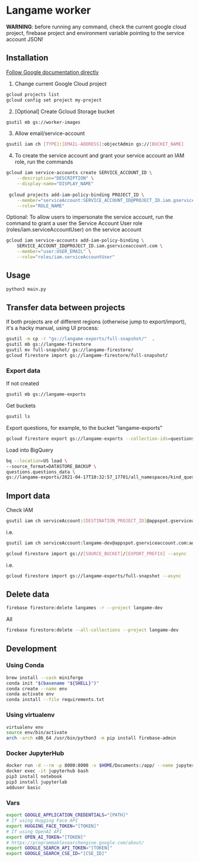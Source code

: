 # Langame worker

**WARNING**: before running any command, check the current google cloud project, firebase project and environment variable pointing to the service account JSON!

## Installation

[Follow Google documentation directly](https://cloud.google.com/container-registry/docs/access-control#before_you_begin
)

1. Change current Google Cloud project
```bash
gcloud projects list
gcloud config set project my-project
```

2. [Optional] Create Gcloud Storage bucket

```bash
gsutil mb gs://worker-images
```

3. Allow email/service-account

```bash
gsutil iam ch [TYPE]:[EMAIL-ADDRESS]:objectAdmin gs://[BUCKET_NAME]
```

4. To create the service account and grant your service account an IAM role, run the commands
```bash
gcloud iam service-accounts create SERVICE_ACCOUNT_ID \
    --description="DESCRIPTION" \
    --display-name="DISPLAY_NAME"
    
 gcloud projects add-iam-policy-binding PROJECT_ID \
    --member="serviceAccount:SERVICE_ACCOUNT_ID@PROJECT_ID.iam.gserviceaccount.com" \
    --role="ROLE_NAME"
```

Optional: To allow users to impersonate the service account, run the command to grant a user the Service Account User role (roles/iam.serviceAccountUser) on the service account
```bash
gcloud iam service-accounts add-iam-policy-binding \
    SERVICE_ACCOUNT_ID@PROJECT_ID.iam.gserviceaccount.com \
    --member="user:USER_EMAIL" \
    --role="roles/iam.serviceAccountUser"
```

## Usage

```bash
python3 main.py
```

## Transfer data between projects

If both projects are of different regions (otherwise jump to export/import), it's a hacky manual, using UI process:

```bash
gsutil -m cp -r "gs://langame-exports/full-snapshot/"  .
gsutil mb gs://langame-firestore
gsutil mv full-snapshot/ gs://langame-firestore/
gcloud firestore import gs://langame-firestore/full-snapshot/
```

### Export data

If not created
```bash
gsutil mb gs://langame-exports
```

Get buckets
```bash
gsutil ls
```

Export questions, for example, to the bucket "langame-exports"
```bash
gcloud firestore export gs://langame-exports --collection-ids=questions
```

Load into BigQuery
```bash
bq --location=US load \
--source_format=DATASTORE_BACKUP \
questions.questions_data \
gs://langame-exports/2021-04-17T10:32:57_17701/all_namespaces/kind_questions/all_namespaces_kind_questions.export_metadata
```

## Import data

Check IAM
```bash
gsutil iam ch serviceAccount:[DESTINATION_PROJECT_ID]@appspot.gserviceaccount.com:admin gs://[SOURCE_BUCKET]
```
i.e.
```bash
gsutil iam ch serviceAccount:langame-dev@appspot.gserviceaccount.com:admin gs://langame-exports
```

```bash
gcloud firestore import gs://[SOURCE_BUCKET]/[EXPORT_PREFIX] --async
```
i.e.
```bash
gcloud firestore import gs://langame-exports/full-snapshot --async
```

## Delete data

```bash
firebase firestore:delete langames -r --project langame-dev
```
All
```bash
firebase firestore:delete --all-collections --project langame-dev
```

## Development

### Using Conda

```bash
brew install --cask miniforge
conda init "$(basename "${SHELL}")"
conda create --name env
conda activate env
conda install --file requirements.txt
```

### Using virtualenv

```bash
virtualenv env
source env/bin/activate
arch -arch x86_64 /usr/bin/python3 -m pip install firebase-admin

```

### Docker JupyterHub

```bash
docker run -d --rm -p 8000:8000 -v $HOME/Documents:/app/ --name jupyterhub jupyterhub/jupyterhub jupyterhub
docker exec -it jupyterhub bash
pip3 install notebook
pip3 install jupyterlab
adduser basic
```

### Vars

```bash
export GOOGLE_APPLICATION_CREDENTIALS="[PATH]"
# If using Hugging Face API
export HUGGING_FACE_TOKEN="[TOKEN]"
# If using OpenAI API
export OPEN_AI_TOKEN="[TOKEN]"
# https://programmablesearchengine.google.com/about/
export GOOGLE_SEARCH_API_TOKEN="[TOKEN]"
export GOOGLE_SEARCH_CSE_ID="[CSE_ID]"
```
